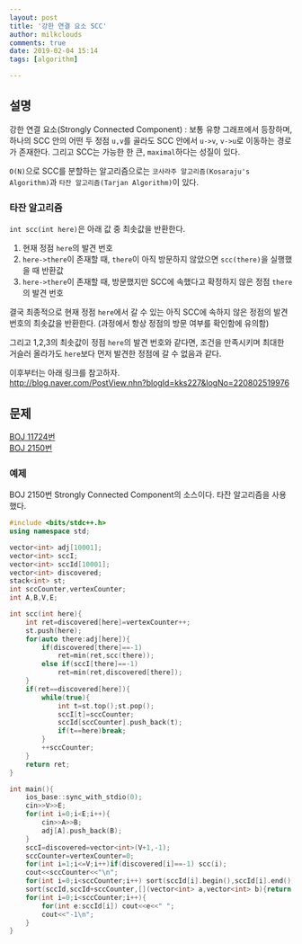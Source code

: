 ```yaml
---
layout: post
title: '강한 연결 요소 SCC'
author: milkclouds
comments: true
date: 2019-02-04 15:14
tags: [algorithm]

---
```



## 설명

강한 연결 요소(Strongly Connected Component)
: 보통 유향 그래프에서 등장하며, 하나의 SCC 안의 어떤 두 정점 `u,v`를 골라도 SCC 안에서 `u->v`, `v->u`로 이동하는 경로가 존재한다. 그리고 SCC는 가능한 한 큰, `maximal`하다는 성질이 있다.


`O(N)`으로 SCC를 분할하는 알고리즘으로는 `코사라주 알고리즘(Kosaraju's Algorithm)`과 `타잔 알고리즘(Tarjan Algorithm)`이 있다.


### 타잔 알고리즘  
`int scc(int here)`은 아래 값 중 최솟값을 반환한다.   

1. 현재 정점 `here`의 발견 번호  
2. `here->there`이 존재할 때, `there`이 아직 방문하지 않았으면 `scc(there)`을 실행했을 때 반환값  
3. `here->there`이 존재할 때, 방문했지만 SCC에 속했다고 확정하지 않은 정점 `there`의 발견 번호  

결국 최종적으로 현재 정점 `here`에서 갈 수 있는 아직 SCC에 속하지 않은 정점의 발견 번호의 최솟값을 반환한다. (과정에서 항상 정점의 방문 여부를 확인함에 유의함)  

그리고 1,2,3의 최솟값이 정점 `here`의 발견 번호와 같다면, 조건을 만족시키며 최대한 거슬러 올라가도 `here`보다 먼저 발견한 정점에 갈 수 없음과 같다.  


이후부터는 아래 링크를 참고하자.  
http://blog.naver.com/PostView.nhn?blogId=kks227&logNo=220802519976



## 문제

[BOJ 11724번](https://www.acmicpc.net/problem/11724)  
[BOJ 2150번](https://www.acmicpc.net/problem/2150)  


### 예제  


BOJ 2150번 Strongly Connected Component의 소스이다.
타잔 알고리즘을 사용했다.
```c++
#include <bits/stdc++.h>
using namespace std;

vector<int> adj[10001];
vector<int> sccI;
vector<int> sccId[10001];
vector<int> discovered;
stack<int> st;
int sccCounter,vertexCounter;
int A,B,V,E;

int scc(int here){
	int ret=discovered[here]=vertexCounter++;
	st.push(here);
	for(auto there:adj[here]){
		if(discovered[there]==-1)
			ret=min(ret,scc(there));
		else if(sccI[there]==-1)
			ret=min(ret,discovered[there]);
	}
	if(ret==discovered[here]){
		while(true){
			int t=st.top();st.pop();
			sccI[t]=sccCounter;
			sccId[sccCounter].push_back(t);
			if(t==here)break;
		}
		++sccCounter;
	}
	return ret;
}

int main(){
	ios_base::sync_with_stdio(0);
	cin>>V>>E;
	for(int i=0;i<E;i++){
		cin>>A>>B;
		adj[A].push_back(B);
	}
	sccI=discovered=vector<int>(V+1,-1);
	sccCounter=vertexCounter=0;
	for(int i=1;i<=V;i++)if(discovered[i]==-1) scc(i);
	cout<<sccCounter<<"\n";
	for(int i=0;i<sccCounter;i++) sort(sccId[i].begin(),sccId[i].end());
	sort(sccId,sccId+sccCounter,[](vector<int> a,vector<int> b){return a[0]<b[0];});
	for(int i=0;i<sccCounter;i++){
		for(int e:sccId[i]) cout<<e<<" ";
		cout<<"-1\n";
	}
}
```